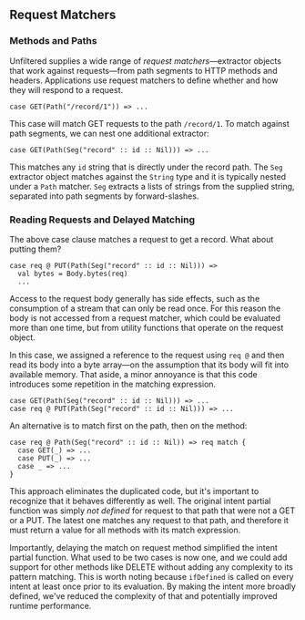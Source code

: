 Request Matchers
----------------

### Methods and Paths

Unfiltered supplies a wide range of *request matchers*—extractor
objects that work against requests—from path segments to HTTP methods
and headers. Applications use request matchers to define whether and
how they will respond to a request.

    case GET(Path("/record/1")) => ...

This case will match GET requests to the path `/record/1`. To match
against path segments, we can nest one additional extractor:

    case GET(Path(Seg("record" :: id :: Nil))) => ...

This matches any `id` string that is directly under the record
path. The `Seg` extractor object matches against the `String` type and
it is typically nested under a `Path` matcher. `Seg` extracts a lists
of strings from the supplied string, separated into path segments by
forward-slashes.

### Reading Requests and Delayed Matching

The above case clause matches a request to get a record. What about
putting them?

    case req @ PUT(Path(Seg("record" :: id :: Nil))) =>
      val bytes = Body.bytes(req)
      ...

Access to the request body generally has side effects, such as the
consumption of a stream that can only be read once. For this reason
the body is not accessed from a request matcher, which could be
evaluated more than one time, but from utility functions that operate
on the request object.

In this case, we assigned a reference to the request using `req @` and
then read its body into a byte array—on the assumption that its body
will fit into available memory. That aside, a minor annoyance is that
this code introduces some repetition in the matching expression.

    case GET(Path(Seg("record" :: id :: Nil))) => ...
    case req @ PUT(Path(Seg("record" :: id :: Nil))) => ...

An alternative is to match first on the path, then on the method:

    case req @ Path(Seg("record" :: id :: Nil)) => req match {
      case GET(_) => ...
      case PUT(_) => ...
      case _ => ...
    }

This approach eliminates the duplicated code, but it's important to
recognize that it behaves differently as well. The original intent
partial function was simply *not defined* for request to that path
that were not a GET or a PUT. The latest one matches any request to
that path, and therefore it must return a value for all methods with
its match expression.

Importantly, delaying the match on request method simplified the
intent partial function. What used to be two cases is now one, and we
could add support for other methods like DELETE without adding any
complexity to its pattern matching. This is worth noting because
`ifDefined` is called on every intent at least once prior to its
evaluation. By making the intent more broadly defined, we've reduced
the complexity of that and potentially improved runtime performance.
